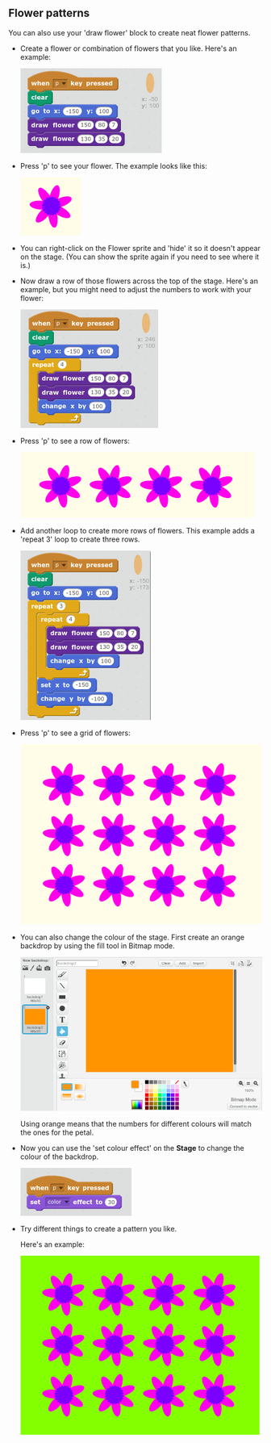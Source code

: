 ## Flower patterns

You can also use your 'draw flower' block to create neat flower patterns. 

+ Create a flower or combination of flowers that you like. Here's an example:

	![screenshot](images/flower-for-pattern.png)	
	
+ Press 'p' to see your flower. The example looks like this:

	![screenshot](images/flower-for-pattern-example.png)	
	
+ You can right-click on the Flower sprite and 'hide' it so it doesn't appear on the stage. (You can show the sprite again if you need to see where it is.)

+ Now draw a row of those flowers across the top of the stage. Here's an example, but you might need to adjust the numbers to work with your flower:

	![screenshot](images/flower-pattern-row.png)
	
+ Press 'p' to see a row of flowers: 

	![screenshot](images/flower-pattern-row-example.png)
	
+ Add another loop to create more rows of flowers. This example adds a 'repeat 3' loop to create three rows. 

	![screenshot](images/flower-pattern-rows.png)
	
+ Press 'p' to see a grid of flowers: 

	![screenshot](images/flower-pattern-rows-example.png)

+ You can also change the colour of the stage. First create an orange backdrop by using the fill tool in Bitmap mode. 

	![screenshot](images/flower-orange-backdrop.png)
	
	Using orange means that the numbers for different colours will match the ones for the petal. 
	
+ Now you can use the 'set colour effect' on the __Stage__ to change the colour of the backdrop.
	
	![screenshot](images/flower-backdrop-colour.png)
	
+ Try different things to create a pattern you like. 

	Here's an example: 
	
	![screenshot](images/flower-pattern-background.png)







